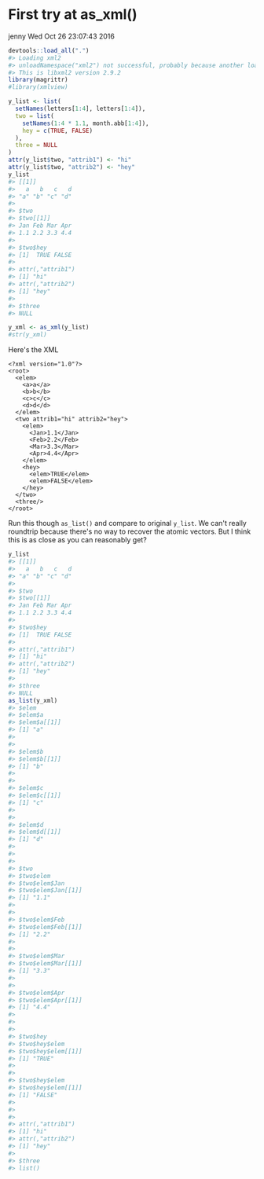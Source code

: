 First try at as\_xml()
================
jenny
Wed Oct 26 23:07:43 2016

``` r
devtools::load_all(".")
#> Loading xml2
#> unloadNamespace("xml2") not successful, probably because another loaded package depends on it.Forcing unload. If you encounter problems, please restart R.
#> This is libxml2 version 2.9.2
library(magrittr)
#library(xmlview)

y_list <- list(
  setNames(letters[1:4], letters[1:4]),
  two = list(
    setNames(1:4 * 1.1, month.abb[1:4]),
    hey = c(TRUE, FALSE)
  ),
  three = NULL
)
attr(y_list$two, "attrib1") <- "hi"
attr(y_list$two, "attrib2") <- "hey"
y_list
#> [[1]]
#>   a   b   c   d 
#> "a" "b" "c" "d" 
#> 
#> $two
#> $two[[1]]
#> Jan Feb Mar Apr 
#> 1.1 2.2 3.3 4.4 
#> 
#> $two$hey
#> [1]  TRUE FALSE
#> 
#> attr(,"attrib1")
#> [1] "hi"
#> attr(,"attrib2")
#> [1] "hey"
#> 
#> $three
#> NULL

y_xml <- as_xml(y_list)
#str(y_xml)
```

Here's the XML

    <?xml version="1.0"?>
    <root>
      <elem>
        <a>a</a>
        <b>b</b>
        <c>c</c>
        <d>d</d>
      </elem>
      <two attrib1="hi" attrib2="hey">
        <elem>
          <Jan>1.1</Jan>
          <Feb>2.2</Feb>
          <Mar>3.3</Mar>
          <Apr>4.4</Apr>
        </elem>
        <hey>
          <elem>TRUE</elem>
          <elem>FALSE</elem>
        </hey>
      </two>
      <three/>
    </root>

Run this though `as_list()` and compare to original `y_list`. We can't really roundtrip because there's no way to recover the atomic vectors. But I think this is as close as you can reasonably get?

``` r
y_list
#> [[1]]
#>   a   b   c   d 
#> "a" "b" "c" "d" 
#> 
#> $two
#> $two[[1]]
#> Jan Feb Mar Apr 
#> 1.1 2.2 3.3 4.4 
#> 
#> $two$hey
#> [1]  TRUE FALSE
#> 
#> attr(,"attrib1")
#> [1] "hi"
#> attr(,"attrib2")
#> [1] "hey"
#> 
#> $three
#> NULL
as_list(y_xml)
#> $elem
#> $elem$a
#> $elem$a[[1]]
#> [1] "a"
#> 
#> 
#> $elem$b
#> $elem$b[[1]]
#> [1] "b"
#> 
#> 
#> $elem$c
#> $elem$c[[1]]
#> [1] "c"
#> 
#> 
#> $elem$d
#> $elem$d[[1]]
#> [1] "d"
#> 
#> 
#> 
#> $two
#> $two$elem
#> $two$elem$Jan
#> $two$elem$Jan[[1]]
#> [1] "1.1"
#> 
#> 
#> $two$elem$Feb
#> $two$elem$Feb[[1]]
#> [1] "2.2"
#> 
#> 
#> $two$elem$Mar
#> $two$elem$Mar[[1]]
#> [1] "3.3"
#> 
#> 
#> $two$elem$Apr
#> $two$elem$Apr[[1]]
#> [1] "4.4"
#> 
#> 
#> 
#> $two$hey
#> $two$hey$elem
#> $two$hey$elem[[1]]
#> [1] "TRUE"
#> 
#> 
#> $two$hey$elem
#> $two$hey$elem[[1]]
#> [1] "FALSE"
#> 
#> 
#> 
#> attr(,"attrib1")
#> [1] "hi"
#> attr(,"attrib2")
#> [1] "hey"
#> 
#> $three
#> list()
```
